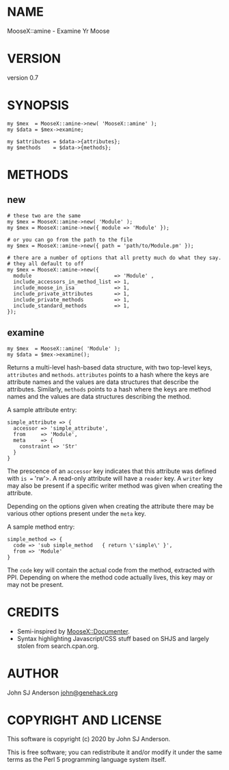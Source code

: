 # NAME

MooseX::amine - Examine Yr Moose

# VERSION

version 0.7

# SYNOPSIS

    my $mex  = MooseX::amine->new( 'MooseX::amine' );
    my $data = $mex->examine;

    my $attributes = $data->{attributes};
    my $methods    = $data->{methods};

# METHODS

## new

    # these two are the same
    my $mex = MooseX::amine->new( 'Module' );
    my $mex = MooseX::amine->new({ module => 'Module' });

    # or you can go from the path to the file
    my $mex = MooseX::amine->new({ path = 'path/to/Module.pm' });

    # there are a number of options that all pretty much do what they say.
    # they all default to off
    my $mex = MooseX::amine->new({
      module                           => 'Module' ,
      include_accessors_in_method_list => 1,
      include_moose_in_isa             => 1,
      include_private_attributes       => 1,
      include_private_methods          => 1,
      include_standard_methods         => 1,
    });

## examine

    my $mex  = MooseX::amine( 'Module' );
    my $data = $mex->examine();

Returns a multi-level hash-based data structure, with two top-level keys,
`attributes` and `methods`. `attributes` points to a hash where the keys
are attribute names and the values are data structures that describe the
attributes. Similarly, `methods` points to a hash where the keys are method
names and the values are data structures describing the method.

A sample attribute entry:

    simple_attribute => {
      accessor => 'simple_attribute',
      from     => 'Module',
      meta     => {
        constraint => 'Str'
      }
    }

The prescence of an `accessor` key indicates that this attribute was defined
with `is =` 'rw'>. A read-only attribute will have a `reader` key. A
`writer` key may also be present if a specific writer method was given when
creating the attribute.

Depending on the options given when creating the attribute there may be
various other options present under the `meta` key.

A sample method entry:

    simple_method => {
      code => 'sub simple_method   { return \'simple\' }',
      from => 'Module'
    }

The `code` key will contain the actual code from the method, extracted with
PPI. Depending on where the method code actually lives, this key may or may
not be present.

# CREDITS

- Semi-inspired by [MooseX::Documenter](https://metacpan.org/pod/MooseX%3A%3ADocumenter).
- Syntax highlighting Javascript/CSS stuff based on SHJS and largely stolen from search.cpan.org.

# AUTHOR

John SJ Anderson <john@genehack.org>

# COPYRIGHT AND LICENSE

This software is copyright (c) 2020 by John SJ Anderson.

This is free software; you can redistribute it and/or modify it under
the same terms as the Perl 5 programming language system itself.
